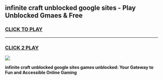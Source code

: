 
## infinite craft unblocked google sites - Play Unblocked Gmaes & Free
<h3>
<a href="https://news.freeplayer.one?title=infinite_craft_unblocked_google_sites&ref=16F">CLICK TO PLAY</a></h3>
<hr>

<h3>
<a href="https://news.freeplayer.one?title=infinite_craft_unblocked_google_sites&ref=16F">CLICK 2 PLAY</a>
  
</h3>

<a href="https://news.freeplayer.one?title=infinite_craft_unblocked_google_sites&ref=16F/"><img src="https://clearcache.store/games.png"></a>


**infinite craft unblocked google sites games unblocked: Your Gateway to Fun and Accessible Online Gaming**
